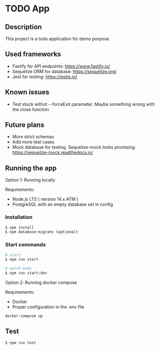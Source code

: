 # TODO App

## Description

This project is a todo application for demo purpose.

## Used frameworks
- Fastify for API endpoints: https://www.fastify.io/
- Sequelize ORM for database: https://sequelize.org/
- Jest for testing: https://jestjs.io/

## Known issues
- Test stuck withot --forceExit parameter. Maybe something wrong with the close function

## Future plans
- More strict schemas
- Add more test cases
- Mock database for testing. Sequelize-mock looks promising: https://sequelize-mock.readthedocs.io/

## Running the app

Option 1: Running locally

Requirements:

- Node.js LTS ( version 14.x ATM )
- PostgreSQL with an empty database set in config

### Installation

```bash
$ npm install
$ npm database:migrate (optional)
```

### Start commands

```bash
# start
$ npm run start

# watch mode
$ npm run start:dev
```

Option 2: Running docker compose

Requirements:

- Docker
- Proper configuration in the .env file

```bash
docker-compose up
```

## Test

```bash
$ npm run test
```